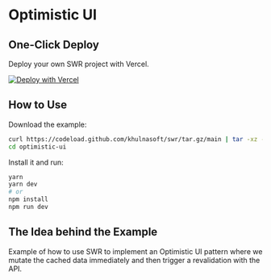 # Optimistic UI

## One-Click Deploy

Deploy your own SWR project with Vercel.

[![Deploy with Vercel](https://vercel.com/button)](https://vercel.com/new/clone?s=https://github.com/khulnasoft/swr/tree/main/examples/optimistic-ui)

## How to Use

Download the example:

```bash
curl https://codeload.github.com/khulnasoft/swr/tar.gz/main | tar -xz --strip=2 swr-main/examples/optimistic-ui
cd optimistic-ui
```

Install it and run:

```bash
yarn
yarn dev
# or
npm install
npm run dev
```

## The Idea behind the Example

Example of how to use SWR to implement an Optimistic UI pattern where we mutate the cached data immediately and then trigger a revalidation with the API.

